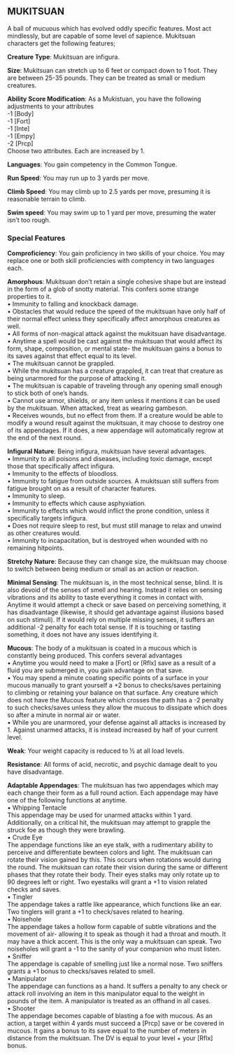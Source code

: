 ## MUKITSUAN
A ball of mucuous which has evolved oddly specific features. Most act mindlessly, but are capable of some level of sapience. Mukitsuan characters get the following features;

**Creature Type**: Mukitsuan are infigura.

**Size**: Mukitsuan can stretch up to 6 feet or compact down to 1 foot. They are between 25-35 pounds. They can be treated as small or medium creatures.

**Ability Score Modification**: As a Mukistuan, you have the following adjustments to your attributes  
-1 [Body]  
-1 [Fort]  
-1 [Inte]  
-1 [Empy]  
-2 [Prcp]  
Choose two attributes. Each are increased by 1.

**Languages**: You gain competency in the Common Tongue.

**Run Speed**: You may run up to 3 yards per move.

**Climb Speed**: You may climb up to 2.5 yards per move, presuming it is reasonable terrain to climb. 

**Swim speed**: You may swim up to 1 yard per move, presuming the water isn’t too rough.

### Special Features

**Comproficiency**: You gain proficiency in two skills of your choice. You may replace one or both skill proficiencies with comptency in two languages each.

**Amorphous**: Mukitsuan don’t retain a single cohesive shape but are instead in the form of a glob of snotty material. This confers some strange properties to it.  
 • Immunity to falling and knockback damage.  
 • Obstacles that would reduce the speed of the mukitsuan have only half of their normal effect unless they specifically affect amorphous creatures as well.  
 • All forms of non-magical attack against the mukitsuan have disadvantage.  
 • Anytime a spell would be cast against the mukitsuan that would affect its form, shape, composition, or mental state- the mukitsuan gains a bonus to its saves against that effect equal to its level.  
 • The mukitsuan cannot be grappled.  
 • While the mukitsuan has a creature grappled, it can treat that creature as being unarmored for the purpose of attacking it.  
 • The mukitsuan is capable of traveling through any opening small enough to stick both of one’s hands.  
 • Cannot use armor, shields, or any item unless it mentions it can be used by the mukitsuan. When attacked, treat as wearing gambeson.  
 • Receives wounds, but no effect from them. If a creature would be able to modify a wound result against the mukitsuan, it may choose to destroy one of its appendages. If it does, a new appendage will automatically regrow at the end of the next round.

**Infigural Nature**: Being infigura, mukitsuan have several advantages.  
 • Immunity to all poisons and diseases, including toxic damage, except those that specifically affect infigura.  
 • Immunity to the effects of bloodloss.  
 • Immunity to fatigue from outside sources. A mukitsuan still suffers from fatigue brought on as a result of character features.  
 • Immunity to sleep.  
 • Immunity to effects which cause asphyxiation.  
 • Immunity to effects which would inflict the prone condition, unless it specifically targets infigura.  
 • Does not require sleep to rest, but must still manage to relax and unwind as other creatures would.  
 • Immunity to incapacitation, but is destroyed when wounded with no remaining hitpoints.

**Stretchy Nature**: Because they can change size, the mukitsuan may choose to switch between being medium or small as an action or reaction.

**Minimal Sensing**: The mukitsuan is, in the most technical sense, blind. It is also devoid of the senses of smell and hearing. Instead it relies on sensing vibrations and its ability to taste everything it comes in contact with. Anytime it would attempt a check or save based on perceiving something, it has disadvantage (likewise, it should get advantage against illusions based on such stimuli). If it would rely on multiple missing senses, it suffers an additional -2 penalty for each total sense. If it is touching or tasting something, it does not have any issues identifying it.

**Mucous**: The body of a mukitsuan is coated in a  mucous which is constantly being produced. This confers several advantages  
 • Anytime you would need to make a [Fort] or [Rflx] save as a result of a fluid you are submerged in, you gain advantage on that save.  
 • You may spend a minute coating specific points of a surface in your mucous manually to grant yourself a +2 bonus to checks/saves pertaining to climbing or retaining your balance on that surface. Any creature which does not have the Mucous feature which crosses the path has a -2 penalty to such checks/saves unless they allow the mucous to dissipate which does so after a minute in normal air or water.  
• While you are unarmored, your defense against all attacks is increased by 1. Against unarmed attacks, it is instead increased by half of your current level.

**Weak**: Your weight capacity is reduced to ½ at all load levels.

**Resistance**: All forms of acid, necrotic, and psychic damage dealt to you have disadvantage.

**Adaptable Appendages**: The mukitsuan has two appendages which may each change their form as a full round action. Each appendage may have one of the following functions at anytime.  
 • Whipping Tentacle  
This appendage may be used for unarmed attacks within 1 yard. Additionally, on a critical hit, the mukitsuan may attempt to grapple the struck foe as though they were brawling.  
 • Crude Eye  
The appendage functions like an eye stalk, with a rudimentary ability to perceive and differentiate bewteen colors and light. The mukitsuan can rotate their vision gained by this. This occurs when rotations would during the round. The mukitsuan can rotate their vision during the same or different phases that they rotate their body. Their eyes stalks may only rotate up to 90 degrees left or right. Two eyestalks will grant a +1 to vision related checks and saves.  
 • Tingler  
The appendage takes a rattle like appearance, which functions like an ear. Two tinglers will grant a +1 to check/saves related to hearing.  
 • Noisehole  
The appendage takes a hollow form capable of subtle vibrations and the movement of air- allowing it to speak as though it had a throat and mouth. It may have a thick accent. This is the only way a mukitsuan can speak. Two noiseholes will grant a -1 to the sanity of your companion who must listen.  
 • Sniffer  
The appendage is capable of smelling just like a normal nose. Two sniffers grants a +1 bonus to checks/saves related to smell.  
 • Manipulator  
The appendage can functions as a hand. It suffers a penalty to any check or attack roll involving an item in this manipulator equal to the weight in pounds of the item. A manipulator is treated as an offhand in all cases.  
 • Shooter  
The appendage becomes capable of blasting a foe with mucous. As an action, a target within 4 yards must succeed a [Prcp] save or be covered in mucous. It gains a bonus to its save equal to the number of meters in distance from the mukitsuan. The DV is equal to your level + your [Rflx] bonus.
